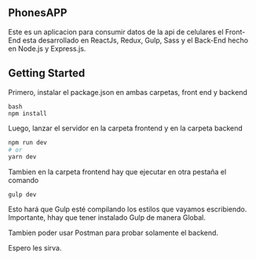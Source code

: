 ## PhonesAPP



Este es un aplicacion para consumir datos de la api de celulares
el Front-End esta desarrollado en ReactJs, Redux, Gulp, Sass y el Back-End hecho en Node.js y Express.js.

## Getting Started

Primero, instalar el package.json en ambas carpetas, front end y backend

```
bash
npm install
```

Luego, lanzar el servidor en la carpeta frontend y en la carpeta backend

```bash
npm run dev
# or
yarn dev
```
Tambien en la carpeta frontend hay que ejecutar en otra pestaña el comando 
```
gulp dev
```
Esto hará que Gulp esté compilando los estilos que vayamos escribiendo.
Importante, hhay que tener instalado Gulp de manera Global.

Tambien poder usar Postman para probar solamente el backend.

Espero les sirva.
